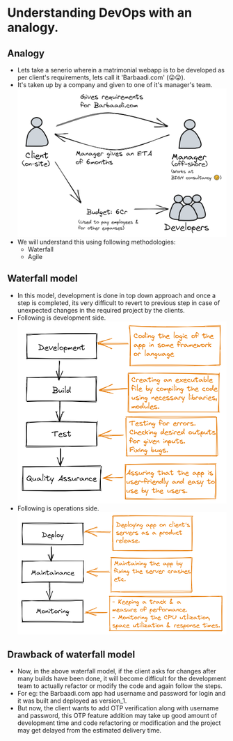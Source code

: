 # Understanding DevOps with an analogy.

## Analogy
- Lets take a senerio wherein a matrimonial webapp is to be developed as per client's requirements, lets call it 'Barbaadi.com' (😜😜).
- It's taken up by a company and given to one of it's manager's team.
![Client](assets/intro_1.png "Client discussion")
- We will understand this using following methodologies:
    - Waterfall
    - Agile

## Waterfall model
- In this model, development is done in top down approach and once a step is completed, its very difficult to revert to previous step in case of unexpected changes in the required project by the clients.
- Following is development side.
![Waterfall](assets/intro_2.png "WaterfallDevelopment")
- Following is operations side.
![Waterfall](assets/intro_3.png "WaterfallOperations")
## Drawback of waterfall model
- Now, in the above waterfall model, if the client asks for changes after many builds have been done, it will become difficult for the development team to actually refactor or modify the code and again follow the steps.
- For eg: the Barbaadi.com app had username and password for login and it was built and deployed as version_1.
- But now, the client wants to add OTP verification along with username and password, this OTP feature addition may take up good amount of development time and code refactoring or modification and the project may get delayed from the estimated delivery time.